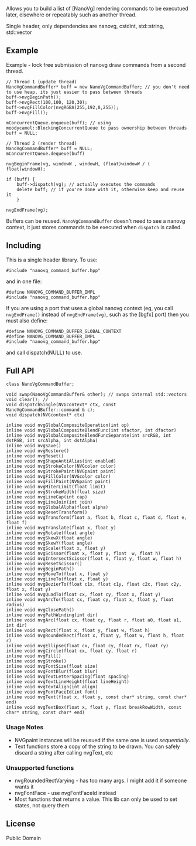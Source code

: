 Allows you to build a list of [NanoVg] rendering commands to be executued later, elsewhere or repeatably such as another thread.

Single header, only dependencies are nanovg, cstdint, std::string, std::vector

## Example
Example - lock free submission of nanovg draw commands from a second thread.
```
// Thread 1 (update thread)
NanoVgCommandBuffer* buff = new NanoVgCommandBuffer; // you don't need to use heap, its just easier to pass between threads
buff->nvgBeginPath();
buff->nvgRect(100,100, 120,30);
buff->nvgFillColor(nvgRGBA(255,192,0,255));
buff->nvgFill();

mConcurrentQueue.enqueue(buff); // using moodycamel::BlockingConcurrentQueue to pass ownership between threads
buff = NULL;

// Thread 2 (render thread)
NanoVgCommandBuffer* buff = NULL;
mConcurrentQueue.dequeue(buff)

nvgBeginFrame(vg, windowW , windowH, (float)windowW / ( float)windowH);

if (buff) {
	buff->dispatch(vg); // actually executes the commands
	delete buff; // if you're done with it, otherwise keep and reuse it
	}
	
nvgEndFrame(vg);
``` 

Buffers can be reused. `NanoVgCommandBuffer` doesn't need to see a nanovg context, it just stores commands to be executed when `dispatch` is called.

## Including
This is a single header library. To use:
```
#include "nanovg_command_buffer.hpp"
```
and in one file:
```
#define NANOVG_COMMAND_BUFFER_IMPL
#include "nanovg_command_buffer.hpp"
```

If you are using a port that uses a global nanovg context (eg, you call `nvgEndFrame()` instead of `nvgEndFrame(vg)`, such as the [bgfx] port) then you must also define:
```
#define NANOVG_COMMAND_BUFFER_GLOBAL_CONTEXT
#define NANOVG_COMMAND_BUFFER_IMPL
#include "nanovg_command_buffer.hpp"
```
and call dispatch(NULL) to use.


## Full API
```
class NanoVgCommandBuffer;

void swap(NanoVgCommandBuffer& other); // swaps internal std::vectors
void clear(); // 
void dispatchSingle(NVGcontext* ctx, const NanoVgCommandBuffer::command & c);
void dispatch(NVGcontext* ctx)

inline void nvgGlobalCompositeOperation(int op)
inline void nvgGlobalCompositeBlendFunc(int sfactor, int dfactor)
inline void nvgGlobalCompositeBlendFuncSeparate(int srcRGB, int dstRGB, int srcAlpha, int dstAlpha)
inline void nvgSave()
inline void nvgRestore()
inline void nvgReset()
inline void nvgShapeAntiAlias(int enabled)
inline void nvgStrokeColor(NVGcolor color)
inline void nvgStrokePaint(NVGpaint paint)
inline void nvgFillColor(NVGcolor color)
inline void nvgFillPaint(NVGpaint paint)
inline void nvgMiterLimit(float limit)
inline void nvgStrokeWidth(float size)
inline void nvgLineCap(int cap)
inline void nvgLineJoin(int join)
inline void nvgGlobalAlpha(float alpha)
inline void nvgResetTransform()
inline void nvgTransform(float a, float b, float c, float d, float e, float f)
inline void nvgTranslate(float x, float y)
inline void nvgRotate(float angle)
inline void nvgSkewX(float angle)
inline void nvgSkewY(float angle)
inline void nvgScale(float x, float y)
inline void nvgScissor(float x, float y, float  w, float h)
inline void nvgIntersectScissor(float x, float y, float w, float h)
inline void nvgResetScissor()
inline void nvgBeginPath()
inline void nvgMoveTo(float x, float y)
inline void nvgLineTo(float x, float y)
inline void nvgBezierTo(float c1x, float c1y, float c2x, float c2y, float x, float y)
inline void nvgQuadTo(float cx, float cy, float x, float y)
inline void nvgArcTo(float cx, float cy, float x, float y, float radius)
inline void nvgClosePath()
inline void nvgPathWinding(int dir)
inline void nvgArc(float cx, float cy, float r, float a0, float a1, int dir)
inline void nvgRect(float x, float y, float w, float h)
inline void nvgRoundedRect(float x, float y, float w, float h, float r)
inline void nvgEllipse(float cx, float cy, float rx, float ry)
inline void nvgCircle(float cx, float cy, float r)
inline void nvgFill()
inline void nvgStroke()
inline void nvgFontSize(float size)
inline void nvgFontBlur(float blur)
inline void nvgTextLetterSpacing(float spacing)
inline void nvgTextLineHeight(float lineHeight)
inline void nvgTextAlign(int align)
inline void nvgFontFaceId(int font)
inline void nvgText(float x, float y, const char* string, const char* end)
inline void nvgTextBox(float x, float y, float breakRowWidth, const char* string, const char* end)
```

### Usage Notes
- NVGpaint instances will be reusued if the same one is used *sequentially*.
- Text functions store a copy of the string to be drawn. You can safely discard a string after calling nvgText, etc

### Unsupported functions
- nvgRoundedRectVarying - has too many args. I might add it if someone wants it
- nvgFontFace  - use nvgFontFaceId instead
- Most functions that returns a value. This lib can only be used to set states, not query them

## License
Public Domain
